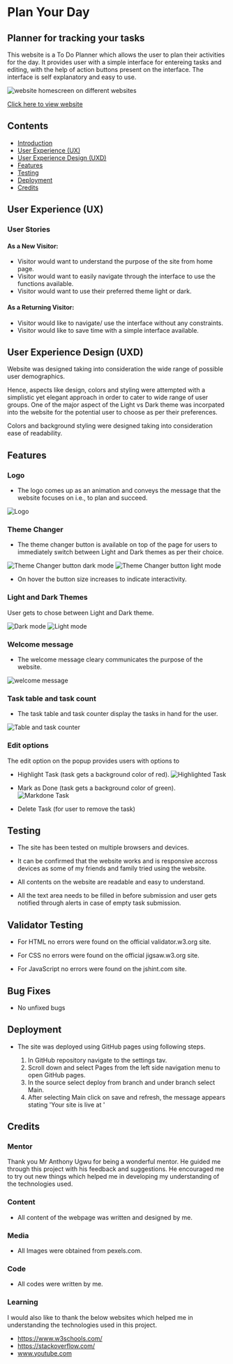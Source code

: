 # Plan Your Day

## Planner for tracking your tasks 

This website is a To Do Planner which allows the user to plan their activities for the day. It provides user with a simple interface for entereing tasks and editing, with the help of  action buttons present on the interface. The interface is self explanatory and easy to use.



![website homescreen on different websites](/assets/images/multiscreen.png)

[Click here to view website](https://abhilashaynipully.github.io/plan-your-tasks)

## Contents

- [Introduction](#Plan-Your-Day)
- [User Experience (UX)](#user-experience-ux)        
- [User Experience Design (UXD)](#user-experience-design-uxd)
- [Features](#features)
- [Testing](#testing)
- [Deployment](#deployment)
- [Credits](#credits)




## User Experience (UX)

   ### User Stories

####  As a New Visitor:
- Visitor would want to understand the purpose of the site from home page.
- Visitor would want to easily navigate through the interface to use the functions available.
- Visitor would want to use their preferred theme light or dark.


####  As a Returning Visitor:
- Visitor would like to navigate/ use the interface without any constraints.
- Visitor would like to save time with a simple interface available.



## User Experience Design (UXD)
Website was designed taking into consideration the wide range of possible user demographics. 

Hence, aspects like design, colors and styling were attempted with a simplistic yet elegant approach in order to cater to wide range of user groups. One of the major aspect of the Light vs Dark theme was incorpated into the website for the potential user to choose as per their preferences.

Colors and background styling were designed taking into consideration ease of readability.

## Features

### Logo
  - The logo comes up as an animation and conveys the message that the website focuses on i.e., to plan and succeed.

  ![Logo](/assets/images/logo.png)

### Theme Changer
  - The theme changer button is available on top of the page for users to immediately switch between Light and Dark themes as per their choice.

  ![Theme Changer button dark mode](/assets/images/theme-changer-dark.png)
  ![Theme Changer button light mode](/assets/images/theme-changer-light.png)

  - On hover the button size increases to indicate interactivity.

### Light and Dark Themes
  User gets to chose between Light and Dark theme.

  ![Dark mode](/assets/images/dark-mode.png)
  ![Light mode](/assets/images/light-mode.png)


### Welcome message
   - The welcome message cleary communicates the purpose of the website.

   ![welcome message](/assets/images/welcome-message.png)


### Task table and task count
  - The task table and task counter display the tasks in hand for the user.

   ![Table and task counter](/assets/images/table-count.png)


### Edit options 
  The edit option on the popup provides users with options to 

   - Highlight Task (task gets a background color of red).
     ![Highlighted Task](/assets/images/highlight.png)

   - Mark as Done (task gets a background color of green).
     ![Markdone Task](/assets/images/markdone.png)

   - Delete Task (for user to remove the task) 




## Testing

  - The site has been tested on multiple browsers and devices.

  - It can be confirmed that the website works and is responsive accross devices as some of my friends and family tried using the website.

  - All contents on the website are readable and easy to understand.

  - All the text area needs to be filled in before submission and user gets notified through alerts in case of empty task submission.


## Validator Testing

  - For HTML no errors were found on the official validator.w3.org site.

  - For CSS no errors were found on the official jigsaw.w3.org site. 

  - For JavaScript no errors were found on the jshint.com site. 


## Bug Fixes

   - No unfixed bugs


## Deployment

   - The site was deployed using GitHub pages using following steps.

     1. In GitHub repository navigate to the settings tav.
     2. Scroll down and select Pages from the left side navigation menu to open GitHub pages.
     3. In the source select deploy from branch and under branch select Main.
     4. After selecting Main click on save and refresh, the message appears stating 'Your site is live at '


## Credits
### Mentor
Thank you Mr Anthony Ugwu for being a wonderful mentor. He guided me through this project with his feedback and suggestions. 
He encouraged me to try out new things which helped me in developing my understanding of the technologies used.

 ### Content
- All content of the webpage was written and designed by me.
 
 ### Media
 - All Images were obtained from pexels.com.

 ### Code
 - All codes were written by me.

 ### Learning 
 I would also like to thank the below websites which helped me in understanding the technologies used in this project.
 - https://www.w3schools.com/
 - https://stackoverflow.com/
 - www.youtube.com


